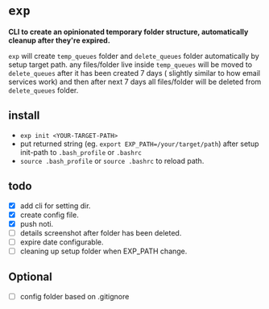 # `exp`

<strong> CLI to create an opinionated temporary folder structure, automatically cleanup after they're expired. </strong>

`exp` will create `temp_queues` folder and `delete_queues` folder automatically by setup target path.
any files/folder live inside `temp_queues` will be moved to `delete_queues` after it has been created 7 days ( slightly similar to how email services work) and then after next 7 days all files/folder will be deleted from `delete_queues` folder. 

## install
- `exp init <YOUR-TARGET-PATH>`
- put returned string (eg. `export EXP_PATH=/your/target/path`) after setup init-path to `.bash_profile` or `.bashrc` 
- `source .bash_profile` or `source .bashrc` to reload path.

## todo
- [x] add cli for setting dir.
- [x] create config file.
- [x] push noti.
- [ ] details screenshot after folder has been deleted.
- [ ] expire date configurable.
- [ ] cleaning up setup folder when EXP_PATH change.

## Optional
- [ ] config folder based on .gitignore